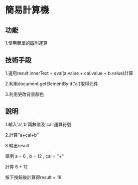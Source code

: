 # 簡易計算機

## 功能

1.使用簡單的四則運算

## 技術手段

1.運用result.innerText = eval(a.value + cal.value + b.value)計算

2.利用document.getElementById('a')取得元件

3.利用<link rel="stylesheet" type="text/css" href="cal.css">更改背景顏色

## 說明

1.輸入'a','b'兩數值及'cal'運算符號

2.計算"a+cal+b"

3.輸出result

舉例 a = 6 , b = 12 , cal = "+"

計算 6 + 12

按下按鈕後計算得result = 18
